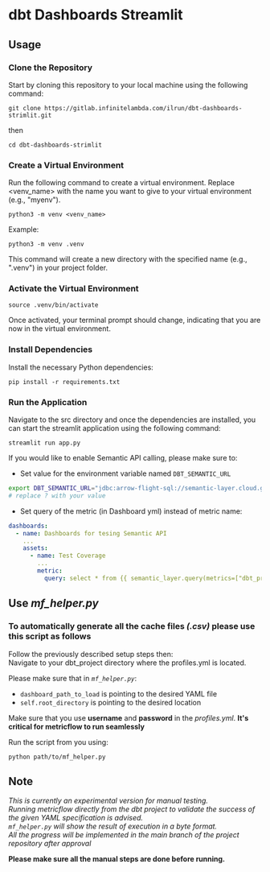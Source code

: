 # dbt Dashboards Streamlit

## Usage

### Clone the Repository

Start by cloning this repository to your local machine using the following command:

```commandline
git clone https://gitlab.infinitelambda.com/ilrun/dbt-dashboards-strimlit.git
```

then

```commandline
cd dbt-dashboards-strimlit
```

### Create a Virtual Environment

Run the following command to create a virtual environment. Replace <venv_name> with the name you want to give to your virtual environment (e.g., "myenv").

```commandline
python3 -m venv <venv_name>
```

Example:

```commandline  
python3 -m venv .venv
```

This command will create a new directory with the specified name (e.g., ".venv") in your project folder.

### Activate the Virtual Environment

```commandline  
source .venv/bin/activate
```

Once activated, your terminal prompt should change, indicating that you are now in the virtual environment.

### Install Dependencies

Install the necessary Python dependencies:

```commandline
pip install -r requirements.txt
```

### Run the Application

Navigate to the src directory and once the dependencies are installed, you can start the streamlit application using the following command:

```commandline
streamlit run app.py
```

If you would like to enable Semantic API calling, please make sure to:

- Set value for the environment variable named `DBT_SEMANTIC_URL`

```bash
export DBT_SEMANTIC_URL="jdbc:arrow-flight-sql://semantic-layer.cloud.getdbt.com:443?environmentId=?&token=?" 
# replace ? with your value
```

- Set query of the metric (in Dashboard yml) instead of metric name:

```yml
dashboards:
  - name: Dashboards for tesing Semantic API
    ...
    assets:
      - name: Test Coverage
        ...
        metric:
          query: select * from {{ semantic_layer.query(metrics=["dbt_project_evaluator_test_coverage"]) }}
```

## Use **_mf_helper.py_**

### To automatically generate all the cache files _(.csv)_ please use this script as follows

Follow the previously described setup steps then:  
Navigate to your dbt_project directory where the profiles.yml is located.

Please make sure that in _```mf_helper.py```_:

- ```dashboard_path_to_load``` is pointing to the desired YAML file
- ```self.root_directory``` is pointing to the desired location

Make sure that you use **username** and **password** in the _profiles.yml_. **It's critical for metricflow to run seamlessly**

Run the script from you using:

```commandline
python path/to/mf_helper.py
```

## Note

_This is currently an experimental version for manual testing.  
Running metricflow directly from the dbt project to validate the success of the given YAML specification is advised.  
```mf_helper.py``` will show the result of execution in a byte format.  
All the progress will be implemented in the main branch of the project repository after approval_  
  
**Please make sure all the manual steps are done before running.**
